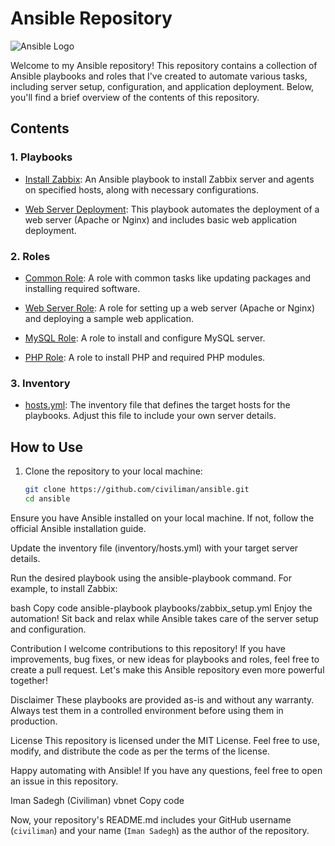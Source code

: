 # Ansible Repository

![Ansible Logo](https://www.ansible.com/hubfs/2016_Images/Assets/Ansible-Mark-Large-RGB-Pool.png)

Welcome to my Ansible repository! This repository contains a collection of Ansible playbooks and roles that I've created to automate various tasks, including server setup, configuration, and application deployment. Below, you'll find a brief overview of the contents of this repository.

## Contents

### 1. Playbooks

- [Install Zabbix](playbooks/zabbix_setup.yml): An Ansible playbook to install Zabbix server and agents on specified hosts, along with necessary configurations.

- [Web Server Deployment](playbooks/web_server.yml): This playbook automates the deployment of a web server (Apache or Nginx) and includes basic web application deployment.

### 2. Roles

- [Common Role](roles/common): A role with common tasks like updating packages and installing required software.

- [Web Server Role](roles/web_server): A role for setting up a web server (Apache or Nginx) and deploying a sample web application.

- [MySQL Role](roles/mysql): A role to install and configure MySQL server.

- [PHP Role](roles/php): A role to install PHP and required PHP modules.

### 3. Inventory

- [hosts.yml](inventory/hosts.yml): The inventory file that defines the target hosts for the playbooks. Adjust this file to include your own server details.

## How to Use

1. Clone the repository to your local machine:

   ```bash
   git clone https://github.com/civiliman/ansible.git
   cd ansible
Ensure you have Ansible installed on your local machine. If not, follow the official Ansible installation guide.

Update the inventory file (inventory/hosts.yml) with your target server details.

Run the desired playbook using the ansible-playbook command. For example, to install Zabbix:

bash
Copy code
ansible-playbook playbooks/zabbix_setup.yml
Enjoy the automation! Sit back and relax while Ansible takes care of the server setup and configuration.

Contribution
I welcome contributions to this repository! If you have improvements, bug fixes, or new ideas for playbooks and roles, feel free to create a pull request. Let's make this Ansible repository even more powerful together!

Disclaimer
These playbooks are provided as-is and without any warranty. Always test them in a controlled environment before using them in production.

License
This repository is licensed under the MIT License. Feel free to use, modify, and distribute the code as per the terms of the license.

Happy automating with Ansible! If you have any questions, feel free to open an issue in this repository.

Iman Sadegh (Civiliman)
vbnet
Copy code

Now, your repository's README.md includes your GitHub username (`civiliman`) and your name (`Iman Sadegh`) as the author of the repository.

